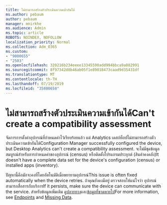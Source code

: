 ```yaml
---
title: ไม่สามารถสร้างตัวประเมินความเข้ากันได้
ms.author: pebaum
author: pebaum
manager: mnirkhe
ms.audience: Admin
ms.topic: article
ROBOTS: NOINDEX, NOFOLLOW
localization_priority: Normal
ms.collection: Adm_O365
ms.custom:
- "9000655"
- "2503"
ms.openlocfilehash: 320216b234eeee13345590add994bbca9a882991
ms.sourcegitcommit: 8f97342d8b46ab05f1e89018473caad9d35431df
ms.translationtype: MT
ms.contentlocale: th-TH
ms.lasthandoff: 07/19/2019
ms.locfileid: "35800658"
---
```

# <a name="cant-create-a-compatibility-assessment"></a><span data-ttu-id="a8390-102">ไม่สามารถสร้างตัวประเมินความเข้ากันได้</span><span class="sxs-lookup"><span data-stu-id="a8390-102">Can't create a compatibility assessment</span></span>

<span data-ttu-id="a8390-103">จัดการการตั้งค่าอุปกรณ์ที่กำหนดค่าไว้เรียบร้อยแล้ว แต่ Analytics เดสก์ท็อปไม่สามารถสร้างตัวประเมินความเข้ากันได้</span><span class="sxs-lookup"><span data-stu-id="a8390-103">Configuration Manager successfully configured the device, but Desktop Analytics can't create a compatibility assessment.</span></span> <span data-ttu-id="a8390-104">จะไม่มีชุดข้อมูลสมบูรณ์สำหรับการกำหนดค่าของอุปกรณ์ (census) หรือติดตั้งโปรแกรมประยุกต์ (สินค้าคงคลัง)</span><span class="sxs-lookup"><span data-stu-id="a8390-104">It doesn't have a complete data set for the device's configuration (census) or installed apps (inventory).</span></span>

<span data-ttu-id="a8390-105">ปัญหานี้คือมักจะคงที่โดยอัตโนมัติเมื่อพยายามอุปกรณ์</span><span class="sxs-lookup"><span data-stu-id="a8390-105">This issue is often fixed automatically when the device retries.</span></span> <span data-ttu-id="a8390-106">ถ้าคุณยังคงมีอยู่ ตรวจสอบให้แน่ใจว่า อุปกรณ์สามารถสื่อสารกับบริการ</span><span class="sxs-lookup"><span data-stu-id="a8390-106">If it persists, make sure the device can communicate with the service.</span></span> <span data-ttu-id="a8390-107">สำหรับข้อมูลเพิ่มเติม ดู[ปลายทาง](https://docs.microsoft.com/sccm/desktop-analytics/enable-data-sharing#endpoints)และ[ข้อมูลที่ขาดหายไป](https://docs.microsoft.com/sccm/desktop-analytics/monitor-connection-health#missing-data)</span><span class="sxs-lookup"><span data-stu-id="a8390-107">For more information, see [Endpoints](https://docs.microsoft.com/sccm/desktop-analytics/enable-data-sharing#endpoints) and [Missing Data](https://docs.microsoft.com/sccm/desktop-analytics/monitor-connection-health#missing-data).</span></span>
